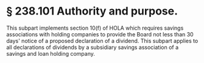 # § 238.101   Authority and purpose.

This subpart implements section 10(f) of HOLA which requires savings associations with holding companies to provide the Board not less than 30 days' notice of a proposed declaration of a dividend. This subpart applies to all declarations of dividends by a subsidiary savings association of a savings and loan holding company.




